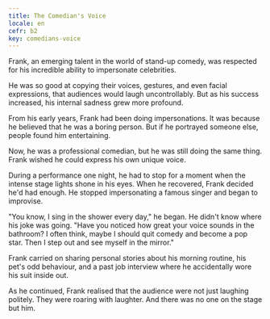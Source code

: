 ```yaml
---
title: The Comedian's Voice
locale: en
cefr: b2
key: comedians-voice
---
```


Frank, an emerging talent in the world of stand-up comedy, was respected for his incredible ability to impersonate celebrities.

He was so good at copying their voices, gestures, and even facial expressions, that audiences would laugh uncontrollably. But as his success increased, his internal sadness grew more profound.

From his early years, Frank had been doing impersonations. It was because he believed that he was a boring person. But if he portrayed someone else, people found him entertaining.

Now, he was a professional comedian, but he was still doing the same thing. Frank wished he could express his own unique voice.

During a performance one night, he had to stop for a moment when the intense stage lights shone in his eyes. When he recovered, Frank decided he'd had enough. He stopped impersonating a famous singer and began to improvise.

"You know, I sing in the shower every day," he began. He didn't know where his joke was going. "Have you noticed how great your voice sounds in the bathroom? I often think, maybe I should quit comedy and become a pop star. Then I step out and see myself in the mirror."

Frank carried on sharing personal stories about his morning routine, his pet's odd behaviour, and a past job interview where he accidentally wore his suit inside out.

As he continued, Frank realised that the audience were not just laughing politely. They were roaring with laughter. And there was no one on the stage but him.